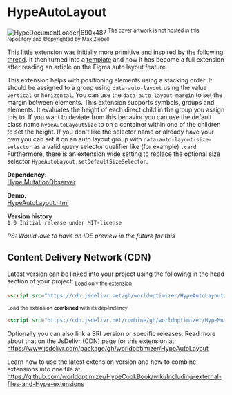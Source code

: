 # HypeAutoLayout

![HypeDocumentLoader|690x487](https://playground.maxziebell.de/Hype/AutoLayout/HypeAutoLayout.jpg)
<sup>The cover artwork is not hosted in this repository and &copy;opyrighted by Max Ziebell</sup>

This little extension was initially more primitive and inspired by the following [thread](https://forums.tumult.com/t/move-divs-down-when-top-div-expands/17222?u=maxzieb). It then turned into a [template](https://forums.tumult.com/t/collapsible-stacked-symbols-accordion/17227?u=maxzieb) and now it has become a full extension after reading an article on the Figma auto layout feature.

This extension helps with positioning elements using a stacking order. It should be assigned to a group using `data-auto-layout` using the value `vertical` or `horizontal`. You can use the `data-auto-layout-margin` to set the margin between elements. This extension supports symbols, groups and elements. It evaluates the height of each direct child in the group you assign this to. If you want to deviate from this behavior you can use the default class name `hypeAutoLayoutSize` to on a container within one of the children to set the height. If you don't like the selector name or already have your own you can set it on an auto layout group with `data-auto-layout-size-selector` as a valid query selector qualifier like (for example) `.card`. Furthermore, there is an extension wide setting to replace the optional size selector `HypeAutoLayout.setDefaultSizeSelector`.

**Dependency:**  
[Hype MutationObserver](https://github.com/worldoptimizer/HypeMutationObserver)

**Demo:**  
[HypeAutoLayout.html](https://playground.maxziebell.de/Hype/AutoLayout/HypeAutoLayout.html)

**Version history**  
`1.0 Initial release under MIT-license`

*PS: Would love to have an IDE preview in the future for this*

Content Delivery Network (CDN)
--
Latest version can be linked into your project using the following in the head section of your project:
<sub>Load only the extension</sub> 
```html
<script src="https://cdn.jsdelivr.net/gh/worldoptimizer/HypeAutoLayout/HypeAutoLayout.min.js"></script>
```

<sub>Load the extension **combined** with its dependency</sub> 
```html
<script src="https://cdn.jsdelivr.net/combine/gh/worldoptimizer/HypeMutationObserver/HypeMutationObserver.min.js,gh/worldoptimizer/HypeAutoLayout/HypeAutoLayout.min.js"></script>
```

Optionally you can also link a SRI version or specific releases. 
Read more about that on the JsDelivr (CDN) page for this extension at https://www.jsdelivr.com/package/gh/worldoptimizer/HypeAutoLayout

Learn how to use the latest extension version and how to combine extensions into one file at
https://github.com/worldoptimizer/HypeCookBook/wiki/Including-external-files-and-Hype-extensions
